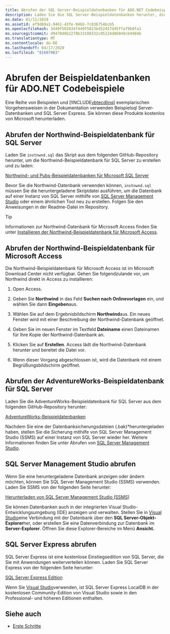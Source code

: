 ```yaml
---
title: Abrufen der SQL Server-Beispieldatenbanken für ADO.NET Codebeispiele
description: Laden Sie die SQL Server-Beispieldatenbanken herunter, die in den Codebeispielen in der ADO.NET-Dokumentation sowie sql Server- und Verwaltungstools verwendet werden.
ms.date: 01/11/2019
ms.assetid: ef9d69a1-9461-43fe-94bb-7c836754bcb5
ms.openlocfilehash: 3449f502834f449f5023bd52457d45ffaf9b0fa1
ms.sourcegitcommit: d9470d8b2278b33108332c05224d86049cb9484b
ms.translationtype: MT
ms.contentlocale: de-DE
ms.lasthandoff: 04/17/2020
ms.locfileid: "81607983"
---
```

# <a name="get-the-sample-databases-for-adonet-code-samples"></a>Abrufen der Beispieldatenbanken für ADO.NET Codebeispiele

Eine Reihe von Beispielen und [!INCLUDE[vbtecdlinq](../../../../../../includes/vbtecdlinq-md.md)] exemplarischen Vorgehensweisen in der Dokumentation verwenden Beispielsql Server-Datenbanken und SQL Server Express. Sie können diese Produkte kostenlos von Microsoft herunterladen.

## <a name="get-the-northwind-sample-database-for-sql-server"></a>Abrufen der Northwind-Beispieldatenbank für SQL Server

Laden Sie `instnwnd.sql` das Skript aus dem folgenden GitHub-Repository herunter, um die Northwind-Beispieldatenbank für SQL Server zu erstellen und zu laden:

[Northwind- und Pubs-Beispieldatenbanken für Microsoft SQL Server](https://github.com/Microsoft/sql-server-samples/tree/master/samples/databases/northwind-pubs)

Bevor Sie die Northwind-Datenbank verwenden können, `instnwnd.sql` müssen Sie die heruntergeladene Skriptdatei ausführen, um die Datenbank auf einer Instanz von SQL Server mithilfe von [SQL Server Management Studio](#get_ssms) oder einem ähnlichen Tool neu zu erstellen. Folgen Sie den Anweisungen in der Readme-Datei im Repository.

> [!TIP]
> Informationen zur Northwind-Datenbank für Microsoft Access finden Sie unter [Installieren der Northwind-Beispieldatenbank für Microsoft Access](#northwind_access).

## <a name="get-the-northwind-sample-database-for-microsoft-access"></a><a name="northwind_access"></a>Abrufen der Northwind-Beispieldatenbank für Microsoft Access

Die Northwind-Beispieldatenbank für Microsoft Access ist im Microsoft Download Center nicht verfügbar. Gehen Sie folgendzulande vor, um Northwind direkt in Access zu installieren:

1. Open Access.

1. Geben Sie **Northwind** in das Feld **Suchen nach Onlinevorlagen** ein, und wählen Sie dann **Eingeben**aus.

1. Wählen Sie auf dem Ergebnisbildschirm **Northwind**aus. Ein neues Fenster wird mit einer Beschreibung der Northwind-Datenbank geöffnet.

1. Geben Sie im neuen Fenster im Textfeld **Dateiname** einen Dateinamen für Ihre Kopie der Northwind-Datenbank an.

1. Klicken Sie auf **Erstellen**. Access lädt die Northwind-Datenbank herunter und bereitet die Datei vor.

1. Wenn dieser Vorgang abgeschlossen ist, wird die Datenbank mit einem Begrüßungsbildschirm geöffnet.

## <a name="get-the-adventureworks-sample-database-for-sql-server"></a>Abrufen der AdventureWorks-Beispieldatenbank für SQL Server

Laden Sie die AdventureWorks-Beispieldatenbank für SQL Server aus dem folgenden GitHub-Repository herunter:

[AdventureWorks-Beispieldatenbanken](https://github.com/Microsoft/sql-server-samples/releases/tag/adventureworks)

Nachdem Sie eine der Datenbanksicherungsdateien (.bak)\*heruntergeladen haben, stellen Sie die Sicherung mithilfe von SQL Server Management Studio (SSMS) auf einer Instanz von SQL Server wieder her. Weitere Informationen finden Sie unter Abrufen von [SQL Server Management Studio](#get_ssms).

## <a name="get-sql-server-management-studio"></a><a name="get_ssms"></a>SQL Server Management Studio abrufen
Wenn Sie eine heruntergeladene Datenbank anzeigen oder ändern möchten, können Sie SQL Server Management Studio (SSMS) verwenden. Laden Sie SSMS von der folgenden Seite herunter:

[Herunterladen von SQL Server Management Studio (SSMS)](/sql/ssms/download-sql-server-management-studio-ssms)

Sie können Datenbanken auch in der integrierten Visual Studio-Entwicklungsumgebung (IDE) anzeigen und verwalten. Stellen Sie in [Visual Studio](https://www.visualstudio.com/downloads/?utm_medium=microsoft&utm_source=docs.microsoft.com&utm_campaign=button+cta&utm_content=download+vs2019)eine Verbindung mit der Datenbank über den **SQL Server-Objekt-Explorer**her, oder erstellen Sie eine Datenverbindung zur Datenbank im **Server-Explorer**. Öffnen Sie diese Explorer-Bereiche im Menü **Ansicht.**

## <a name="get-sql-server-express"></a><a name="get_sql"></a>SQL Server Express abrufen

SQL Server Express ist eine kostenlose Einstiegsedition von SQL Server, die Sie mit Anwendungen weiterverteilen können. Laden Sie SQL Server Express von der folgenden Seite herunter:
  
[SQL Server Express Edition](https://www.microsoft.com/sql-server/sql-server-editions-express)

Wenn Sie [Visual Studio](https://www.visualstudio.com/downloads/?utm_medium=microsoft&utm_source=docs.microsoft.com&utm_campaign=button+cta&utm_content=download+vs2019)verwenden, ist SQL Server Express LocalDB in der kostenlosen Community-Edition von Visual Studio sowie in den Professional- und höheren Editionen enthalten.  

## <a name="see-also"></a>Siehe auch

- [Erste Schritte](getting-started.md)
